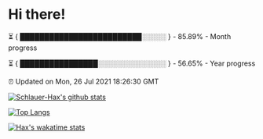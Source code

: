 # Hi there!

⏳ { █████████████████████████░░░░░ } - 85.89% - Month progress

⏳ { ████████████████░░░░░░░░░░░░░░ } - 56.65% - Year progress

⏰ Updated on Mon, 26 Jul 2021 18:26:30 GMT


[![Schlauer-Hax's github stats](https://github-readme-stats.vercel.app/api?username=Schlauer-Hax&show_icons=true&theme=dark&count_private=true)](https://github.com/Schlauer-Hax)


[![Top Langs](https://github-readme-stats.vercel.app/api/top-langs/?username=Schlauer-Hax&layout=compact&theme=dark)](https://github.com/Schlauer-Hax?tab=repositories)


[![Hax's wakatime stats](https://github-readme-stats.vercel.app/api/wakatime?username=Hax&theme=dark)](https://wakatime.com/@Hax)

